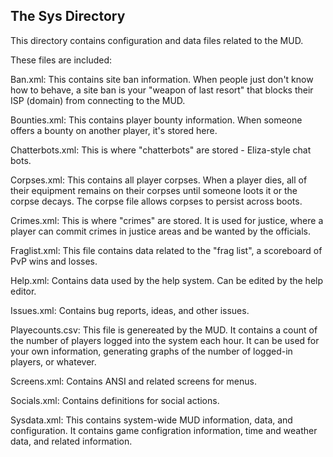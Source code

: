 The Sys Directory
-----------------

This directory contains configuration and data files related to the MUD.

These files are included:

Ban.xml: This contains site ban information. When people just don't know how
to behave, a site ban is your "weapon of last resort" that blocks their ISP
(domain) from connecting to the MUD.

Bounties.xml: This contains player bounty information. When someone offers
a bounty on another player, it's stored here.

Chatterbots.xml: This is where "chatterbots" are stored - Eliza-style chat
bots.

Corpses.xml: This contains all player corpses. When a player dies, all of their
equipment remains on their corpses until someone loots it or the corpse decays.
The corpse file allows corpses to persist across boots.

Crimes.xml: This is where "crimes" are stored. It is used for justice, where
a player can commit crimes in justice areas and be wanted by the officials.

Fraglist.xml: This file contains data related to the "frag list", a scoreboard
of PvP wins and losses.

Help.xml: Contains data used by the help system. Can be edited by the help
editor.

Issues.xml: Contains bug reports, ideas, and other issues.

Playecounts.csv: This file is genereated by the MUD. It contains a count of
the number of players logged into the system each hour. It can be used for
your own information, generating graphs of the number of logged-in players,
or whatever.

Screens.xml: Contains ANSI and related screens for menus.

Socials.xml: Contains definitions for social actions.

Sysdata.xml: This contains system-wide MUD information, data, and configuration.
It contains game configration information, time and weather data, and related
information.

